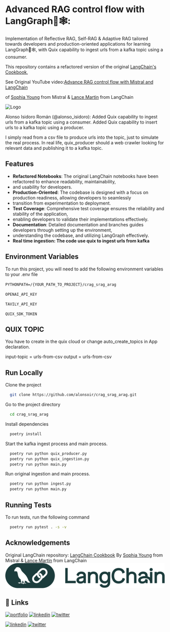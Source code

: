 
# Advanced RAG control flow with LangGraph🦜🕸:

Implementation of Reflective RAG, Self-RAG & Adaptive RAG tailored towards developers and production-oriented 
applications for learning LangGraph🦜🕸️, with Quix capability to ingest urls from a kafka topic using a consumer.

This repository contains a refactored version of the original [LangChain's Cookbook](https://github.com/mistralai/cookbook/tree/main/third_party/langchain),

See Original YouTube video:[Advance RAG control flow with Mistral and LangChain](https://www.youtube.com/watch?v=sgnrL7yo1TE)

of [Sophia Young](https://x.com/sophiamyang) from Mistral & [Lance Martin](https://x.com/RLanceMartin) from LangChain

![Logo](https://github.com/emarco177/langgaph-course/blob/main/static/langgraph_adaptive_rag.png)

Alonso Isidoro Román (@alonso_isidoro):
Added Quix capability to ingest urls from a kafka topic using a consumer. 
Added Quix capability to insert urls to a kafka topic using a producer. 

I simply read from a csv file to produce urls into the topic, just to simulate the real process.
In real life, quix_producer should a web crawler looking for relevant data and publishing it to a kafka topic.

## Features

- **Refactored Notebooks**: The original LangChain notebooks have been refactored to enhance readability, maintainability,
- and usability for developers.
- **Production-Oriented**: The codebase is designed with a focus on production readiness, allowing developers to seamlessly 
- transition from experimentation to deployment.
- **Test Coverage**: Comprehensive test coverage ensures the reliability and stability of the application, 
- enabling developers to validate their implementations effectively.
- **Documentation**: Detailed documentation and branches guides developers through setting up the environment, 
- understanding the codebase, and utilizing LangGraph effectively.
- **Real time ingestion: The code use quix to ingest urls from kafka**

## Environment Variables

To run this project, you will need to add the following environment variables to your .env file

`PYTHONPATH=/{YOUR_PATH_TO_PROJECT}/crag_srag_arag`

`OPENAI_API_KEY`

`TAVILY_API_KEY`

`QUIX_SDK_TOKEN`

## QUIX TOPIC

You have to create in the quix cloud or change auto_create_topics in App declaration.

input-topic = urls-from-csv
output = urls-from-csv

## Run Locally

Clone the project

```bash
  git clone https://github.com/alonsoir/crag_srag_arag.git
```

Go to the project directory

```bash
  cd crag_srag_arag
```

Install dependencies

```bash
  poetry install
```

Start the kafka ingest process and main process.

```bash
  poetry run python quix_producer.py
  poetry run python quix_ingestion.py
  poetry run python main.py
```

Run original ingestion and main process.

```bash
  poetry run python ingest.py
  poetry run python main.py
```


## Running Tests

To run tests, run the following command

```bash
  poetry run pytest . -s -v
```
## Acknowledgements

Original LangChain repository: [LangChain Cookbook](https://github.com/mistralai/cookbook/tree/main/third_party/langchain)
By [Sophia Young](https://x.com/sophiamyang) from Mistral & [Lance Martin](https://x.com/RLanceMartin) from LangChain
![Logo](https://github.com/emarco177/langgaph-course/blob/main/static/LangChain-logo.png)




## 🔗 Links
[![portfolio](https://img.shields.io/badge/my_portfolio-000?style=for-the-badge&logo=ko-fi&logoColor=white)](https://www.udemy.com/course/langgraph/?referralCode=FEA50E8CBA24ECD48212)
[![linkedin](https://img.shields.io/badge/linkedin-0A66C2?style=for-the-badge&logo=linkedin&logoColor=white)](https://www.linkedin.com/in/eden-marco/)
[![twitter](https://img.shields.io/badge/twitter-1DA1F2?style=for-the-badge&logo=twitter&logoColor=white)](https://www.udemy.com/user/eden-marco/)


[![linkedin](https://img.shields.io/badge/linkedin-0A66C2?style=for-the-badge&logo=linkedin&logoColor=white)](https://www.linkedin.com/in/alonso-isidoro-roman-8ab57445/)
[![twitter](https://img.shields.io/badge/twitter-1DA1F2?style=for-the-badge&logo=twitter&logoColor=white)](https://x.com/alonso_Isidoro)

